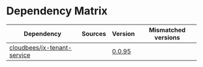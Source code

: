 # Dependency Matrix

Dependency | Sources | Version | Mismatched versions
---------- | ------- | ------- | -------------------
[cloudbees/jx-tenant-service](https://github.com/cloudbees/jx-tenant-service) |  | [0.0.95](https://github.com/cloudbees/jx-tenant-service/releases/tag/v0.0.95) | 
